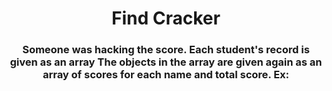 <div align = "center">

# Find Cracker

</div>

<div align= "center">

<h3>Someone was hacking the score. Each student's record is given as an array The objects in the array are given again as an array of scores for each name and total score. Ex:</h3>

</div>
